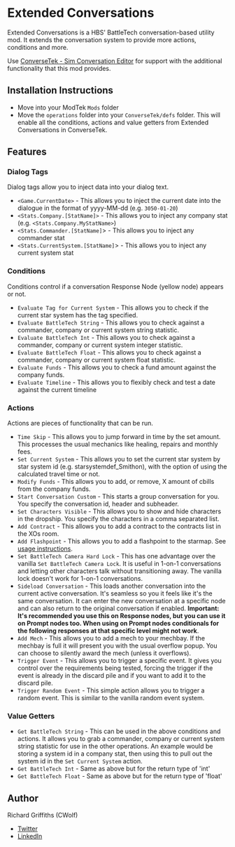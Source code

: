# Extended Conversations

Extended Conversations is a HBS' BattleTech conversation-based utility mod. It extends the conversation system to provide more actions, conditions and more.

Use [ConverseTek - Sim Conversation Editor](https://github.com/CWolfs/ConverseTek) for support with the additional functionality that this mod provides.

## Installation Instructions

- Move into your ModTek `Mods` folder
- Move the `operations` folder into your `ConverseTek/defs` folder. This will enable all the conditions, actions and value getters from Extended Conversations in ConverseTek.

## Features

### Dialog Tags

Dialog tags allow you to inject data into your dialog text.

- `<Game.CurrentDate>` - This allows you to inject the current date into the dialogue in the format of yyyy-MM-dd (e.g. `3050-01-20`)
- `<Stats.Company.[StatName]>` - This allows you to inject any company stat (e.g. `<Stats.Company.MyStatName>`)
- `<Stats.Commander.[StatName]`> - This allows you to inject any commander stat
- `<Stats.CurrentSystem.[StatName]`> - This allows you to inject any current system stat

### Conditions

Conditions control if a conversation Response Node (yellow node) appears or not.

- `Evaluate Tag for Current System` - This allows you to check if the current star system has the tag specified.
- `Evaluate BattleTech String` - This allows you to check against a commander, company or current system string statistic.
- `Evaluate BattleTech Int` - This allows you to check against a commander, company or current system integer statistic.
- `Evaluate BattleTech Float` - This allows you to check against a commander, company or current system float statistic.
- `Evaluate Funds` - This allows you to check a fund amount against the company funds.
- `Evaluate Timeline` - This allows you to flexibly check and test a date against the current timeline

### Actions

Actions are pieces of functionality that can be run.

- `Time Skip` - This allows you to jump forward in time by the set amount. This processes the usual mechanics like healing, repairs and monthly fees.
- `Set Current System` - This allows you to set the current star system by star system id (e.g. starsystemdef_Smithon), with the option of using the calculated travel time or not.
- `Modify Funds` - This allows you to add, or remove, X amount of cbills from the company funds.
- `Start Conversation Custom` - This starts a group conversation for you. You specify the conversation id, header and subheader.
- `Set Characters Visible` - This allows you to show and hide characters in the dropship. You specify the characters in a comma separated list.
- `Add Contract` - This allows you to add a contract to the contracts list in the XOs room.
- `Add Flashpoint` - This allows you to add a flashpoint to the starmap. See [usage instructions](https://github.com/CWolfs/ExtendedConversations/issues/44#issuecomment-1335134292).
- `Set BattleTech Camera Hard Lock` - This has one advantage over the vanilla `Set BattleTech Camera Lock`. It is useful in 1-on-1 conversations and letting other characters talk without transitioning away. The vanilla lock doesn't work for 1-on-1 conversations.
- `Sideload Conversation` - This loads another conversation into the current active conversation. It's seamless so you it feels like it's the same conversation. It can enter the new conversation at a specific node and can also return to the original conversation if enabled. **Important: It's recommended you use this on Response nodes, but you can use it on Prompt nodes too. When using on Prompt nodes conditionals for the following responses at that specific level might not work**.
- `Add Mech` - This allows you to add a mech to your mechbay. If the mechbay is full it will present you with the usual overflow popup. You can choose to silently award the mech (unless it overflows).
- `Trigger Event` - This allows you to trigger a specific event. It gives you control over the requirements being tested, forcing the trigger if the event is already in the discard pile and if you want to add it to the discard pile.
- `Trigger Random Event` - This simple action allows you to trigger a random event. This is similar to the vanilla random event system.

### Value Getters

- `Get BattleTech String` - This can be used in the above conditions and actions. It allows you to grab a commander, company or current system string statistic for use in the other operations. An example would be storing a system id in a company stat, then using this to pull out the system id in the `Set Current System` action.
- `Get BattleTech Int` - Same as above but for the return type of 'int'
- `Get BattleTech Float` - Same as above but for the return type of 'float'

## Author

Richard Griffiths (CWolf)

- [Twitter](https://twitter.com/CWolf)
- [LinkedIn](https://www.linkedin.com/in/richard-griffiths-436b7a19/)
